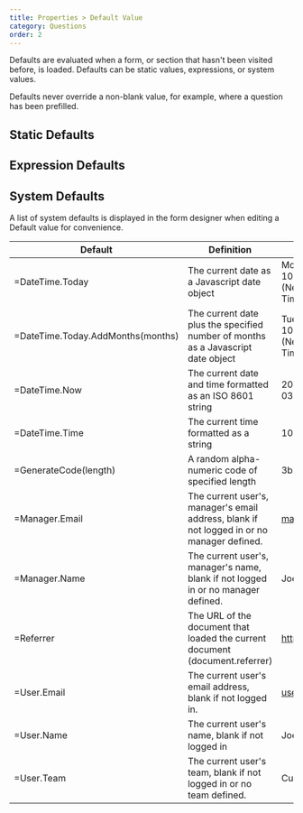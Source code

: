 ```yaml
---
title: Properties > Default Value
category: Questions
order: 2
---
```


Defaults are evaluated when a form, or section that hasn't been visited before, is loaded. Defaults can be static values, expressions, or system values.

Defaults never override a non-blank value, for example, where a question has been prefilled.

## Static Defaults

## Expression Defaults

## System Defaults

A list of system defaults is displayed in the form designer when editing a Default value for convenience.

|Default|Definition|Example|
|---|---|---|
|=DateTime.Today|The current date as a Javascript date object|Mon Jun 03 2019 10:30:00 GMT+1200 (New Zealand Standard Time)|
|=DateTime.Today.AddMonths(months)|The current date plus the specified number of months as a Javascript date object|Tue Sep 03 2019 10:30:00 GMT+1200 (New Zealand Standard Time)|
|=DateTime.Now|The current date and time formatted as an ISO 8601 string|2019-06-03T10:30:00+12:00|
|=DateTime.Time|The current time formatted as a string|10:30 am|
|=GenerateCode(length)|A random alpha-numeric code of specified length|3bb188a0|
|=Manager.Email|The current user's, manager's email address, blank if not logged in or no manager defined.|manager@formsbyair.com|
|=Manager.Name|The current user's, manager's name, blank if not logged in or no manager defined.|Joe Bloggs|
|=Referrer|The URL of the document that loaded the current document (document.referrer)|https://formsbyair.com|
|=User.Email|The current user's email address, blank if not logged in.|user@formsbyair.com|
|=User.Name|The current user's name, blank if not logged in|Joe Bloggs|
|=User.Team|The current user's team, blank if not logged in or no team defined.|Customer Service|